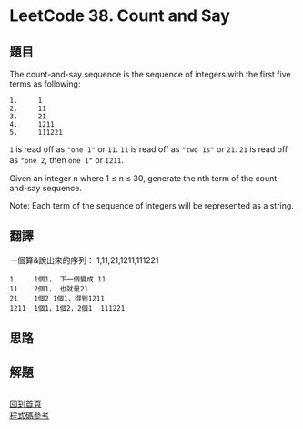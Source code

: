 # LeetCode 38. Count and Say

## 題目

The count-and-say sequence is the sequence of integers with the first five terms as following:
```
1.     1
2.     11
3.     21
4.     1211
5.     111221
```
`1` is read off as `"one 1"` or `11`.
`11` is read off as `"two 1s"` or `21`.
`21` is read off as `"one 2`, then `one 1"` or `1211`.　　

Given an integer n where 1 ≤ n ≤ 30, generate the nth term of the count-and-say sequence.

Note: Each term of the sequence of integers will be represented as a string.
## 翻譯

一個算&說出來的序列： 1,11,21,1211,111221
```
1     1個1， 下一個變成 11  
11    2個1， 也就是21  
21    1個2 1個1，得到1211
1211  1個1，1個2，2個1  111221  
```

## 思路


## 解題
```
```
[回到首頁](../../README.md)  
[程式碼參考](scripts/index.js)
